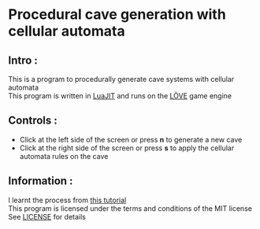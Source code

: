 # Procedural cave generation with cellular automata

## Intro :
This is a program to procedurally generate cave systems with cellular automata<br/>
This program is written in [LuaJIT](https://luajit.org/luajit.html) and runs on the [LÖVE](https://love2d.org) game engine<br/>

## Controls :
* Click at the left side of the screen or press **n** to generate a new cave
* Click at the right side of the screen or press **s** to apply the cellular automata rules on the cave

## Information :
I learnt the process from [this tutorial](https://gamedevelopment.tutsplus.com/tutorials/generate-random-cave-levels-using-cellular-automata--gamedev-9664)<br/>
This program is licensed under the terms and conditions of the MIT license<br/>
See [LICENSE](LICENSE) for details
